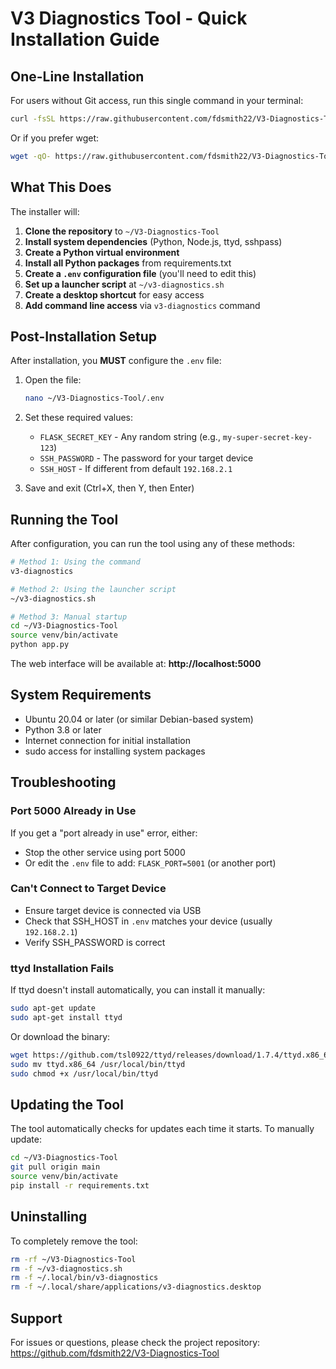 # V3 Diagnostics Tool - Quick Installation Guide

## One-Line Installation

For users without Git access, run this single command in your terminal:

```bash
curl -fsSL https://raw.githubusercontent.com/fdsmith22/V3-Diagnostics-Tool/main/quick-install.sh | bash
```

Or if you prefer wget:

```bash
wget -qO- https://raw.githubusercontent.com/fdsmith22/V3-Diagnostics-Tool/main/quick-install.sh | bash
```

## What This Does

The installer will:

1. **Clone the repository** to `~/V3-Diagnostics-Tool`
2. **Install system dependencies** (Python, Node.js, ttyd, sshpass)
3. **Create a Python virtual environment**
4. **Install all Python packages** from requirements.txt
5. **Create a `.env` configuration file** (you'll need to edit this)
6. **Set up a launcher script** at `~/v3-diagnostics.sh`
7. **Create a desktop shortcut** for easy access
8. **Add command line access** via `v3-diagnostics` command

## Post-Installation Setup

After installation, you **MUST** configure the `.env` file:

1. Open the file:
   ```bash
   nano ~/V3-Diagnostics-Tool/.env
   ```

2. Set these required values:
   - `FLASK_SECRET_KEY` - Any random string (e.g., `my-super-secret-key-123`)
   - `SSH_PASSWORD` - The password for your target device
   - `SSH_HOST` - If different from default `192.168.2.1`

3. Save and exit (Ctrl+X, then Y, then Enter)

## Running the Tool

After configuration, you can run the tool using any of these methods:

```bash
# Method 1: Using the command
v3-diagnostics

# Method 2: Using the launcher script
~/v3-diagnostics.sh

# Method 3: Manual startup
cd ~/V3-Diagnostics-Tool
source venv/bin/activate
python app.py
```

The web interface will be available at: **http://localhost:5000**

## System Requirements

- Ubuntu 20.04 or later (or similar Debian-based system)
- Python 3.8 or later
- Internet connection for initial installation
- sudo access for installing system packages

## Troubleshooting

### Port 5000 Already in Use
If you get a "port already in use" error, either:
- Stop the other service using port 5000
- Or edit the `.env` file to add: `FLASK_PORT=5001` (or another port)

### Can't Connect to Target Device
- Ensure target device is connected via USB
- Check that SSH_HOST in `.env` matches your device (usually `192.168.2.1`)
- Verify SSH_PASSWORD is correct

### ttyd Installation Fails
If ttyd doesn't install automatically, you can install it manually:
```bash
sudo apt-get update
sudo apt-get install ttyd
```

Or download the binary:
```bash
wget https://github.com/tsl0922/ttyd/releases/download/1.7.4/ttyd.x86_64
sudo mv ttyd.x86_64 /usr/local/bin/ttyd
sudo chmod +x /usr/local/bin/ttyd
```

## Updating the Tool

The tool automatically checks for updates each time it starts. To manually update:

```bash
cd ~/V3-Diagnostics-Tool
git pull origin main
source venv/bin/activate
pip install -r requirements.txt
```

## Uninstalling

To completely remove the tool:

```bash
rm -rf ~/V3-Diagnostics-Tool
rm -f ~/v3-diagnostics.sh
rm -f ~/.local/bin/v3-diagnostics
rm -f ~/.local/share/applications/v3-diagnostics.desktop
```

## Support

For issues or questions, please check the project repository:
https://github.com/fdsmith22/V3-Diagnostics-Tool